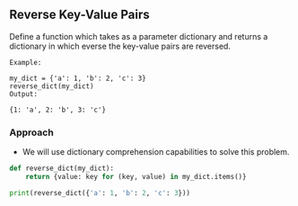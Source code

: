 ## Reverse Key-Value Pairs
Define a function which takes as a parameter dictionary and returns a dictionary in which everse the key-value pairs are reversed.

```
Example:

my_dict = {'a': 1, 'b': 2, 'c': 3}
reverse_dict(my_dict)
Output:

{1: 'a', 2: 'b', 3: 'c'}
```

### Approach
- We will use dictionary comprehension capabilities to solve this problem.

```py
def reverse_dict(my_dict):
    return {value: key for (key, value) in my_dict.items()}

print(reverse_dict({'a': 1, 'b': 2, 'c': 3}))
```